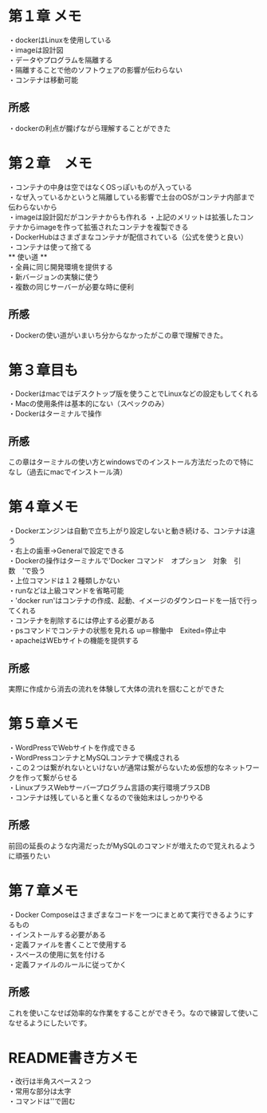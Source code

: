 # 第１章 メモ
・dockerはLinuxを使用している  
・imageは設計図  
・データやプログラムを隔離する  
・隔離することで他のソフトウェアの影響が伝わらない  
・コンテナは移動可能

## 所感
・dockerの利点が朧げながら理解することができた  


# 第２章　メモ
・コンテナの中身は空ではなくOSっぽいものが入っている  
・なぜ入っているかというと隔離している影響で土台のOSがコンテナ内部まで伝わらないから    
・imageは設計図だがコンテナからも作れる 
・上記のメリットは拡張したコンテナからimageを作って拡張されたコンテナを複製できる  
・DockerHubはさまざまなコンテナが配信されている（公式を使うと良い）  
・コンテナは使って捨てる  
** 使い道 **  
・全員に同じ開発環境を提供する  
・新バージョンの実験に使う  
・複数の同じサーバーが必要な時に便利  

## 所感  
・Dockerの使い道がいまいち分からなかったがこの章で理解できた。  


# 第３章目も
・Dockerはmacではデスクトップ版を使うことでLinuxなどの設定もしてくれる    
・Macの使用条件は基本的にない（スペックのみ）  
・Dockerはターミナルで操作  

## 所感
この章はターミナルの使い方とwindowsでのインストール方法だったので特になし（過去にmacでインストール済）  

# 第４章メモ
・Dockerエンジンは自動で立ち上がり設定しないと動き続ける、コンテナは違う  
・右上の歯車→Generalで設定できる   
・Dockerの操作はターミナルで'Docker コマンド　オプション　対象　引数　'で扱う   
・上位コマンドは１２種類しかない   
・runなどは上級コマンドを省略可能   
・'docker run'はコンテナの作成、起動、イメージのダウンロードを一括で行ってくれる   
・コンテナを削除するには停止する必要がある   
・psコマンドでコンテナの状態を見れる up＝稼働中　Exited=停止中   
・apacheはWEbサイトの機能を提供する   

## 所感
実際に作成から消去の流れを体験して大体の流れを掴むことができた


# 第５章メモ
・WordPressでWebサイトを作成できる  
・WordPressコンテナとMySQLコンテナで構成される  
・この２つは繋がれないといけないが通常は繋がらないため仮想的なネットワークを作って繋がらせる  
・LinuxプラスWebサーバープログラム言語の実行環境プラスDB  
・コンテナは残していると重くなるので後始末はしっかりやる  

## 所感
前回の延長のような内湯だったがMySQLのコマンドが増えたので覚えれるように頑張りたい  

# 第７章メモ
・Docker Composeはさまざまなコードを一つにまとめて実行できるようにするもの  
・インストールする必要がある   
・定義ファイルを書くことで使用する   
・スペースの使用に気を付ける   
・定義ファイルのルールに従ってかく   


## 所感
これを使いこなせば効率的な作業をすることができそう。なので練習して使いこなせるようにしたいです。  


# README書き方メモ
・改行は半角スペース２つ   
・常用な部分は太字   
・コマンドは''で囲む   




